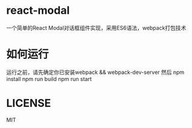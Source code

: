 # react-modal
一个简单的React Modal对话框组件实现，采用ES6语法，webpack打包技术
# 如何运行
运行之前，请先确定你已安装webpack && webpack-dev-server
然后
npm install
npm run build
npm run start

# LICENSE
MIT
